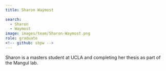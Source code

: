 ```yaml
---
title: Sharon Waymost
 
search:
  - Sharon
  - Waymost
image: images/team/Sharon-Waymost.png
role: graduate
<!-- github: sbpw -->
---
```


Sharon is a masters student at UCLA and completing her thesis as part of the Mangul lab.
